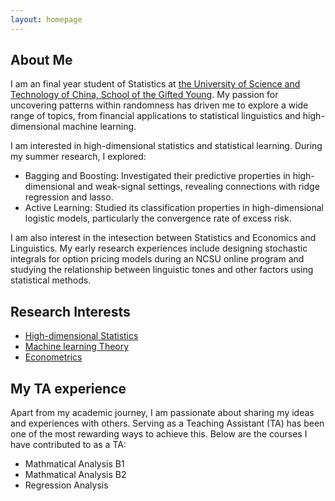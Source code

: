 ```yaml
---
layout: homepage
---
```


## About Me

I am an final year student of Statistics at [the University of Science and Technology of China, School of the Gifted Young]([https://en.scgy.ustc.edu.cn/]). My passion for uncovering patterns within randomness has driven me to explore a wide range of topics, from financial applications to statistical linguistics and high-dimensional machine learning.

I am interested in high-dimensional statistics and statistical learning. During my summer research, I explored:

-  Bagging and Boosting: Investigated their predictive properties in high-dimensional and weak-signal settings, revealing connections with ridge regression and lasso.
-  Active Learning: Studied its classification properties in high-dimensional logistic models, particularly the convergence rate of excess risk.

I am also interest in the intesection between Statistics and Economics and Linguistics. My early research experiences include designing stochastic integrals for option pricing models during an NCSU online program and studying the relationship between linguistic tones and other factors using statistical methods.

## Research Interests

- <ins> High-dimensional Statistics
- <ins> Machine learning Theory
- <ins> Econometrics

## My TA experience

Apart from my academic journey, I am passionate about sharing my ideas and experiences with others. Serving as a Teaching Assistant (TA) has been one of the most rewarding ways to achieve this. Below are the courses I have contributed to as a TA:

-  Mathmatical Analysis B1
-  Mathmatical Analysis B2
-  Regression Analysis




